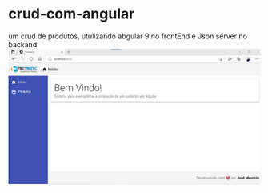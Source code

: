 # crud-com-angular
um crud de produtos, utulizando abgular 9  no frontEnd e Json server no backand
![What is this](home.jpg)
